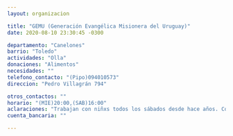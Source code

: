 ```yaml
---
layout: organizacion

title: "GEMU (Generación Evangélica Misionera del Uruguay)"
date: 2020-08-10 23:30:45 -0300

departamento: "Canelones"
barrio: "Toledo"
actividades: "Olla"
donaciones: "Alimentos"
necesidades: ""
telefono_contacto: "(Pipo)094010573"
direccion: "Pedro Villagrán 794"

otros_contactos: ""
horario: "(MIE)20:00,(SAB)16:00"
aclaraciones: "Trabajan con niñxs todos los sábados desde hace años. Comienzan a hacer vianda para los niñxs y se suman varias personas del barrio. Ponen de su bolsillo. Tienen un centro de rehabilitación. "
cuenta_bancaria: ""

---
```

